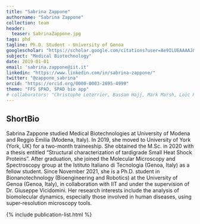 ```yaml
---
title: "Sabrina Zappone"
authorname: "Sabrina Zappone"
collection: team
header:
  teaser: SabrinaZappone.jpg
tags: phd
tagline: Ph.D. Student - University of Genoa
googlescholar: "https://scholar.google.com/citations?user=Ae9ILUEAAAAJ&hl=it"
subject: "Medical Biotechnology"
date: 2019-01-01
email: 'sabrina.zappone@iit.it'
linkedin: "https://www.linkedin.com/in/sabrina-zappone/"
twitter: "@zappone_sabrina"
orcid: "https://orcid.org/0000-0003-2695-4999"
theme: "FFS SPAD, SPAD bio app"
# collaborators: "Christophe Leterrier, Bassam Hajj, Mark Marsh, Loïc Royer, Joe Grove"
---
```


<h2>ShortBio</h2>

Sabrina Zappone studied Medical Biotechnologies at University of Modena and Reggio Emilia (Modena, Italy). In 2019, she moved to University of York (York, UK) for a two-month traineeship. She obtained the M.Sc. in 2020 with a thesis entitled “Structural characterization of tardigrade Small Heat Shock Proteins”. After graduation, she joined the Molecular Microscopy and Spectroscopy group at the Istituto Italiano di Tecnologia (Genoa, Italy) as a fellow student. Since November 2021, she is a Ph.D. student in Bionanotechnology (Bioengineering and Robotics) at the University of Genoa (Genoa, Italy), in collaboration with IIT and under the supervision of Dr. Giuseppe Vicidomini. Her research interests include the analysis of biomolecular dynamics, especially those involved in human diseases, using super-resolution microscopy tools.

{% include publication-list.html %}

